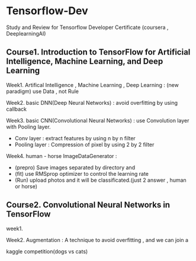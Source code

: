 # Tensorflow-Dev
Study and Review  for Tensorflow Developer Certificate (coursera , DeeplearningAI)

<h2>Course1. Introduction to TensorFlow for Artificial Intelligence, Machine Learning, and Deep Learning </h2>

Week1. Artifical Intelligence , Machine Learning , Deep Learning : (new paradigm) use Data , not Rule 

Week2. basic DNN(Deep Neural Networks) : avoid overfitting by using callback

Week3. basic CNN(Convolutional Neural Networks) : use Convolution layer with Pooling layer. 
- Conv layer : extract features by using n by n filter 
- Pooling layer : Compression of pixel by using 2 by 2 filter

Week4. human - horse ImageDataGenerator : 
- (prepro) Save images separated by directory and 
- (fit) use RMSprop optimizer to control the learning rate
- (Run) upload photos and it will be classificated.(just 2 answer , human or horse)


<h2>Course2. Convolutional Neural Networks in TensorFlow </h2>

week1.

Week2. Augmentation : A technique to avoid overfitting , and we can join a <div src="https://www.kaggle.com/c/dogs-vs-cats/">kaggle competition(dogs vs cats)</div>
